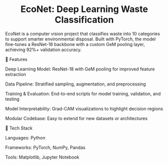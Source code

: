 <h1 align="center">EcoNet: Deep Learning Waste Classification</h1>

EcoNet is a computer vision project that classifies waste into 10 categories to support smarter environmental disposal.
Built with PyTorch, the model fine-tunes a ResNet-18 backbone with a custom GeM pooling layer, achieving 92%+ validation accuracy.

📌 Features

Deep Learning Model: ResNet-18 with GeM pooling for improved feature extraction

Data Pipeline: Stratified sampling, augmentation, and preprocessing

Training & Evaluation: End-to-end scripts for model training, validation, and testing

Model Interpretability: Grad-CAM visualizations to highlight decision regions

Modular Codebase: Easy to extend for new datasets or architectures

🚀 Tech Stack

Languages: Python

Frameworks: PyTorch, NumPy, Pandas

Tools: Matplotlib, Jupyter Notebook
